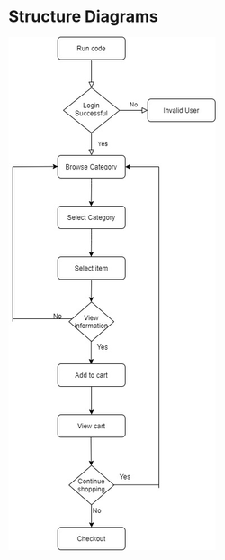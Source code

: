 # Structure Diagrams

![](MiniProject_C/2_Architecture/structure%20Diagrams/online%20shopping%20flow.jpg)
